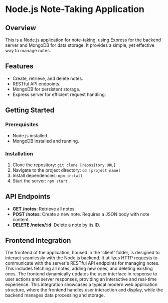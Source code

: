 # Node.js Note-Taking Application

## Overview
This is a Node.js application for note-taking, using Express for the backend server and MongoDB for data storage. It provides a simple, yet effective way to manage notes.

## Features
- Create, retrieve, and delete notes.
- RESTful API endpoints.
- MongoDB for persistent storage.
- Express server for efficient request handling.

## Getting Started
### Prerequisites
- Node.js installed.
- MongoDB installed and running.

### Installation
1. Clone the repository: `git clone [repository URL]`
2. Navigate to the project directory: `cd [project name]`
3. Install dependencies: `npm install`
4. Start the server: `npm start`

## API Endpoints
- **GET /notes**: Retrieve all notes.
- **POST /notes**: Create a new note. Requires a JSON body with note content.
- **DELETE /notes/:id**: Delete a note by its ID.

## Frontend Integration
The frontend of the application, housed in the 'client' folder, is designed to interact seamlessly with the Node.js backend. 
It utilizes HTTP requests to communicate with the server's RESTful API endpoints for managing notes. This includes fetching all notes, 
adding new ones, and deleting existing ones. The frontend dynamically updates the user interface in response to user actions and server responses, 
providing an interactive and real-time experience. 
This integration showcases a typical modern web application structure, where the frontend handles user interaction and display, while the backend manages data processing and storage.
